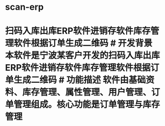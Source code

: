 # scan-erp
# 扫码入库出库ERP软件进销存软件库存管理软件根据订单生成二维码   #  开发背景 本软件是宁波某客户开发的扫码入库出库ERP软件进销存软件库存管理软件根据订单生成二维码  #  功能描述 软件由基础资料、库存管理、属性管理、用户管理、订单管理组成。核心功能是订单管理与库存管理                                             
